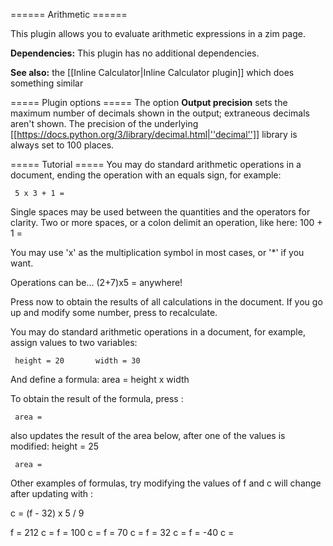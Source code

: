 ====== Arithmetic ======

This plugin allows you to evaluate arithmetic expressions in a zim page.

**Dependencies:** This plugin has no additional dependencies.

**See also:** the [[Inline Calculator|Inline Calculator plugin]] which does something similar

===== Plugin options =====
The option **Output precision** sets the maximum number of decimals shown in the output; extraneous decimals aren't shown. The precision of the underlying [[https://docs.python.org/3/library/decimal.html|''decimal'']] library is always set to 100 places.

===== Tutorial =====
You may do standard arithmetic operations in a document,
ending the operation with an equals sign, for example:

	 5 x 3 + 1 =

Single spaces may be used between the quantities and the
operators for clarity.  Two or more spaces, or a colon
delimit an operation, like here: 100 + 1 =

You may use 'x' as the multiplication symbol in most
cases, or '*' if you want.

Operations can be...   (2+7)x5 =   anywhere!

Press <F5> now to obtain the results of all calculations
in the document.  If you go up and modify some number,
press <F5> to recalculate.

You may do standard arithmetic operations in a document,
for example, assign values to two variables:

	 height = 20       width = 30

And define a formula:   area = height x width

To obtain the result of the formula, press <F5>:

	 area =

<F5> also updates the result of the area below,
after one of the values is modified: height = 25

	 area =

Other examples of formulas, try modifying the values of f
and c will change after updating with <F5>:

c = (f - 32) x 5 / 9

f = 212     c =
f = 100     c =
f = 70      c =
f = 32      c =
f = -40     c =
